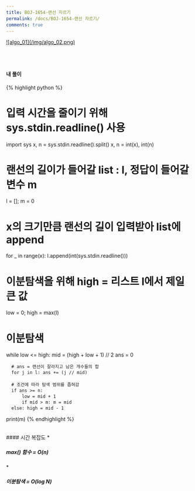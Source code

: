 ```yaml
---
title: BOJ-1654-랜선 자르기
permalink: /docs/BOJ-1654-랜선 자르기/
comments: true
---
```


<a href="https://www.acmicpc.net/problem/1654">
![algo_01](/img/algo_02.png)</a>

<br><br>
#### 내 풀이
{% highlight python %}
  # 입력 시간을 줄이기 위해 sys.stdin.readline() 사용
  import sys
  x, n = sys.stdin.readline().split()
  x, n = int(x), int(n)

  # 랜선의 길이가 들어갈 list : l, 정답이 들어갈 변수 m
  l = []; m = 0

  # x의 크기만큼 랜선의 길이 입력받아 list에 append
  for _ in range(x):
      l.append(int(sys.stdin.readline()))

  # 이분탐색을 위해 high = 리스트 l에서 제일 큰 값
  low = 0; high = max(l)

  # 이분탐색
  while low <= high:
      mid = (high + low + 1) // 2
      ans = 0

      # ans = 랜선이 잘라지고 남은 개수들의 합
      for j in l: ans += (j // mid)

      # 조건에 따라 탐색 범위를 좁혀감
      if ans >= n:
          low = mid + 1
          if mid > m: m = mid
      else: high = mid - 1
  print(m)
{% endhighlight %}

<br>
#### 시간 복잡도
* <h5>max() 함수 = O(n)</h5>
* <h5>이분탐색 = O(log N)</h5>
